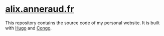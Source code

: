 # [alix.anneraud.fr](alix.anneraud.fr)

This repository contains the source code of my personal website. It is built with [Hugo](https://gohugo.io/) and [Congo](https://jpanther.github.io/congo/).